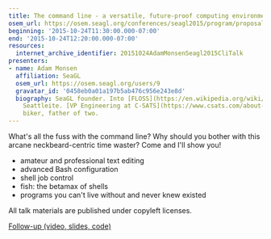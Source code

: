 ```yaml
---
title: The command line - a versatile, future-proof computing environment
osem_url: https://osem.seagl.org/conferences/seagl2015/program/proposals/31
beginning: '2015-10-24T11:30:00.000-07:00'
end: '2015-10-24T12:20:00.000-07:00'
resources:
  internet_archive_identifier: 20151024AdamMonsenSeagl2015CliTalk
presenters:
- name: Adam Monsen
  affiliation: SeaGL
  osem_url: https://osem.seagl.org/users/9
  gravatar_id: '0458eb0a01a197b5ab476c956e243e8d'
  biography: SeaGL founder. Into [FLOSS](https://en.wikipedia.org/wiki/Free_and_open-source_software).
    Seattleite. [VP Engineering at C-SATS](https://www.csats.com/about-us). Baker,
    biker, father of two.
---
```


What's all the fuss with the command line? Why should you bother with this arcane neckbeard-centric time waster? Come and I'll show you!

* amateur and professional text editing
* advanced Bash configuration
* shell job control
* fish: the betamax of shells
* programs you can't live without and never knew existed

All talk materials are published under copyleft licenses.

[Follow-up (video, slides, code)](https://adammonsen.com/post/1342)
